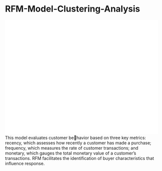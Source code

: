# RFM-Model-Clustering-Analysis
![Project Logo](/clusters.png)
This model evaluates customer be￾havior based on three key metrics: recency, which assesses how recently a customer has made a purchase; frequency, which measures the rate of customer transactions; and monetary, which gauges the total monetary value of a customer’s transactions. RFM facilitates the identification of buyer characteristics that influence response.
